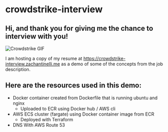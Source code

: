 # crowdstrike-interview

## Hi, and thank you for giving me the chance to interview with you!

![Crowdstrike GIF](https://images.squarespace-cdn.com/content/v1/522ea6f5e4b074ba686e497c/1457886542240-GWBCX6C7PKO86N2WR479/bird_monitor.jpg?format=350w)

I am hosting a copy of my resume at https://crowdstrike-interview.zachantinelli.me as a demo of some of the concepts from the job description.

## Here are the resources used in this demo:

- Docker container created from Dockerfile that is running ubuntu and nginx
    - Uploaded to ECR using Docker hub / AWS cli
- AWS ECS cluster (fargate) using Docker container image from ECR
    - Deployed with Terraform
- DNS With AWS Route 53